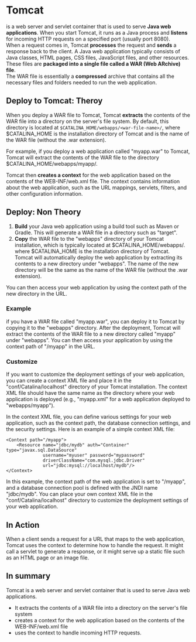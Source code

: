 # Tomcat 
is a web server and servlet container that is used to serve **Java web applications**. 
When you start Tomcat, it runs as a Java process and **listens** for incoming HTTP requests on a specified port (usually port 8080).\
When a request comes in, Tomcat **processes** the request and **sends** a response back to the client.
A Java web application typically consists of Java classes, HTML pages, CSS files, JavaScript files, and other resources. These files are **packaged into a single file called a WAR (Web ARchive) file**.\
The WAR file is essentially a **compressed** archive that contains all the necessary files and folders needed to run the web application.

## Deploy to Tomcat: Theroy
When you deploy a WAR file to Tomcat, Tomcat **extracts** the contents of the WAR file into a directory on the server's file system. By default, this directory is located at `$CATALINA_HOME/webapps/<war-file-name>/`, where $CATALINA_HOME is the installation directory of Tomcat and <war-file-name> is the name of the WAR file (without the .war extension).

For example, if you deploy a web application called "myapp.war" to Tomcat, Tomcat will extract the contents of the WAR file to the directory $CATALINA_HOME/webapps/myapp/.

Tomcat then **creates a context** for the web application based on the contents of the WEB-INF/web.xml file. The context contains information about the web application, such as the URL mappings, servlets, filters, and other configuration information.

## Deploy: Non Theory
1. **Build** your Java web application using a build tool such as Maven or Gradle. This will generate a WAR file in a directory such as "target".
2. **Copy** the WAR file to the "webapps" directory of your Tomcat installation, which is typically located at $CATALINA_HOME/webapps/. where $CATALINA_HOME is the installation directory of Tomcat.\
Tomcat will automatically deploy the web application by extracting its contents to a new directory under "webapps". The name of the new directory will be the same as the name of the WAR file (without the .war extension).

You can then access your web application by using the context path of the new directory in the URL.

### Example
if you have a WAR file called "myapp.war", you can deploy it to Tomcat by copying it to the "webapps" directory. After the deployment, Tomcat will extract the contents of the WAR file to a new directory called "myapp" under "webapps". You can then access your application by using the context path of "/myapp" in the URL.

### Customize
If you want to customize the deployment settings of your web application, you can create a context XML file and place it in the "conf/Catalina/localhost" directory of your Tomcat installation. The context XML file should have the same name as the directory where your web application is deployed (e.g., "myapp.xml" for a web application deployed to "webapps/myapp").

In the context XML file, you can define various settings for your web application, such as the context path, the database connection settings, and the security settings. Here is an example of a simple context XML file:


```
<Context path="/myapp">
    <Resource name="jdbc/mydb" auth="Container" type="javax.sql.DataSource"
              username="myuser" password="mypassword"
              driverClassName="com.mysql.jdbc.Driver"
              url="jdbc:mysql://localhost/mydb"/>
</Context>
```

  
In this example, the context path of the web application is set to "/myapp", and a database connection pool is defined with the JNDI name "jdbc/mydb". You can place your own context XML file in the "conf/Catalina/localhost" directory to customize the deployment settings of your web application.

  
## In Action
When a client sends a request for a URL that maps to the web application, Tomcat uses the context to determine how to handle the request. It might call a servlet to generate a response, or it might serve up a static file such as an HTML page or an image file.

## In summary
Tomcat is a web server and servlet container that is used to serve Java web applications. 
* It extracts the contents of a WAR file into a directory on the server's file system
* creates a context for the web application based on the contents of the WEB-INF/web.xml file
* uses the context to handle incoming HTTP requests.
